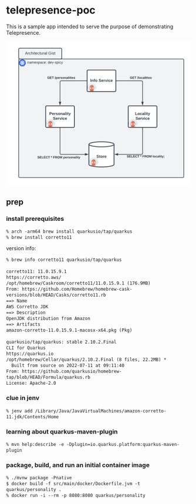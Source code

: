 # telepresence-poc
This is a sample app intended to serve the purpose of demonstrating Telepresence.

![Overview Diagram](./docs/telepresence-poc.png)

## prep

### install prerequisites
```
% arch -arm64 brew install quarkusio/tap/quarkus
% brew install corretto11
```
version info:
```
% brew info corretto11 quarkusio/tap/quarkus

corretto11: 11.0.15.9.1
https://corretto.aws/
/opt/homebrew/Caskroom/corretto11/11.0.15.9.1 (176.9MB)
From: https://github.com/Homebrew/homebrew-cask-versions/blob/HEAD/Casks/corretto11.rb
==> Name
AWS Corretto JDK
==> Description
OpenJDK distribution from Amazon
==> Artifacts
amazon-corretto-11.0.15.9.1-macosx-x64.pkg (Pkg)

quarkusio/tap/quarkus: stable 2.10.2.Final
CLI for Quarkus
https://quarkus.io
/opt/homebrew/Cellar/quarkus/2.10.2.Final (8 files, 22.2MB) *
  Built from source on 2022-07-11 at 09:11:40
From: https://github.com/quarkusio/homebrew-tap/blob/HEAD/Formula/quarkus.rb
License: Apache-2.0
```
### clue in jenv
```
% jenv add /Library/Java/JavaVirtualMachines/amazon-corretto-11.jdk/Contents/Home
```

### learning about quarkus-maven-plugin
```
% mvn help:describe -e -Dplugin=io.quarkus.platform:quarkus-maven-plugin
```

###  package, build, and run an initial container image 
```
% ./mvnw package -Pnative
$ docker build -f src/main/docker/Dockerfile.jvm -t quarkus/personality .
% docker run -i --rm -p 8080:8080 quarkus/personality
```